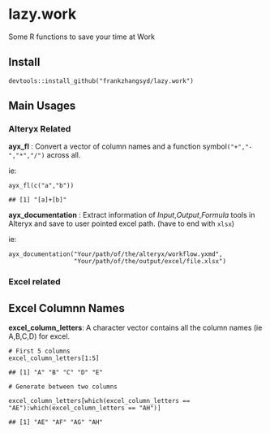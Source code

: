 lazy.work
=========

Some R functions to save your time at Work

Install
-------

    devtools::install_github("frankzhangsyd/lazy.work")

Main Usages
-----------

### Alteryx Related

**ayx\_fl** : Convert a vector of column names and a function
symbol`("+","-","*","/")` across all.

ie:

    ayx_fl(c("a","b"))

    ## [1] "[a]+[b]"

**ayx\_documentation** : Extract information of
*Input*,*Output*,*Formula* tools in Alteryx and save to user pointed
excel path. (have to end with `xlsx`)

ie:

    ayx_documentation("Your/path/of/the/alteryx/workflow.yxmd",
                      "Your/path/of/the/output/excel/file.xlsx")

### Excel related

Excel Columnn Names
-------------------

**excel\_column\_letters**: A character vector contains all the column
names (ie A,B,C,D) for excel.

    # First 5 columns
    excel_column_letters[1:5]

    ## [1] "A" "B" "C" "D" "E"

    # Generate between two columns

    excel_column_letters[which(excel_column_letters == "AE"):which(excel_column_letters == "AH")]

    ## [1] "AE" "AF" "AG" "AH"
